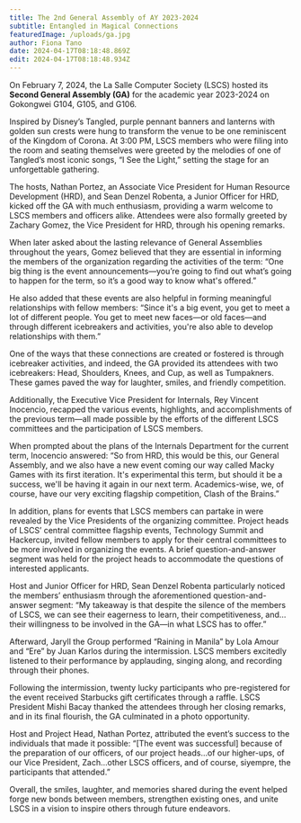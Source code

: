 ```yaml
---
title: The 2nd General Assembly of AY 2023-2024
subtitle: Entangled in Magical Connections
featuredImage: /uploads/ga.jpg
author: Fiona Tano
date: 2024-04-17T08:18:48.869Z
edit: 2024-04-17T08:18:48.934Z
---
```

On February 7, 2024, the La Salle Computer Society (LSCS) hosted its **Second General Assembly (GA)** for the academic year 2023-2024 on Gokongwei G104, G105, and G106.

Inspired by Disney’s Tangled, purple pennant banners and lanterns with golden sun crests were hung to transform the venue to be one reminiscent of the Kingdom of Corona. At 3:00 PM, LSCS members who were filing into the room and seating themselves were greeted by the melodies of one of Tangled’s most iconic songs, “I See the Light,” setting the stage for an unforgettable gathering.

The hosts, Nathan Portez, an Associate Vice President for Human Resource Development (HRD), and Sean Denzel Robenta, a Junior Officer for HRD, kicked off the GA with much enthusiasm, providing a warm welcome to LSCS members and officers alike. Attendees were also formally greeted by Zachary Gomez, the Vice President for HRD, through his opening remarks.

When later asked about the lasting relevance of General Assemblies throughout the years, Gomez believed that they are essential in informing the members of the organization regarding the activities of the term: “One big thing is the event announcements—you’re going to find out what’s going to happen for the term, so it’s a good way to know what's offered.”

He also added that these events are also helpful in forming meaningful relationships with fellow members: “Since it's a big event, you get to meet a lot of different people. You get to meet new faces—or old faces—and through different icebreakers and activities, you're also able to develop relationships with them.”

One of the ways that these connections are created or fostered is through icebreaker activities, and indeed, the GA provided its attendees with two icebreakers: Head, Shoulders, Knees, and Cup, as well as Tumpakners. These games paved the way for laughter, smiles, and friendly competition.

Additionally, the Executive Vice President for Internals, Rey Vincent Inocencio, recapped the various events, highlights, and accomplishments of the previous term—all made possible by the efforts of the different LSCS committees and the participation of LSCS members.

When prompted about the plans of the Internals Department for the current term, Inocencio answered: “So from HRD, this would be this, our General Assembly, and we also have a new event coming our way called Macky Games with its first iteration. It's experimental this term, but should it be a success, we'll be having it again in our next term. Academics-wise, we, of course, have our very exciting flagship competition, Clash of the Brains.”

In addition, plans for events that LSCS members can partake in were revealed by the Vice Presidents of the organizing committee. Project heads of LSCS’ central committee flagship events, Technology Summit and Hackercup, invited fellow members to apply for their central committees to be more involved in organizing the events. A brief question-and-answer segment was held for the project heads to accommodate the questions of interested applicants.

Host and Junior Officer for HRD, Sean Denzel Robenta particularly noticed the members’ enthusiasm through the aforementioned question-and-answer segment: “My takeaway is that despite the silence of the members of LSCS, we can see their eagerness to learn, their competitiveness, and…their willingness to be involved in the GA—in what LSCS has to offer.”

Afterward, Jaryll the Group performed “Raining in Manila” by Lola Amour and “Ere” by Juan Karlos during the intermission. LSCS members excitedly listened to their performance by applauding, singing along, and recording through their phones.

Following the intermission, twenty lucky participants who pre-registered for the event received Starbucks gift certificates through a raffle. LSCS President Mishi Bacay thanked the attendees through her closing remarks, and in its final flourish, the GA culminated in a photo opportunity.

Host and Project Head, Nathan Portez, attributed the event’s success to the individuals that made it possible: “\[The event was successful] because of the preparation of our officers, of our project heads...of our higher-ups, of our Vice President, Zach…other LSCS officers, and of course, siyempre, the participants that attended.”

Overall, the smiles, laughter, and memories shared during the event helped forge new bonds between members, strengthen existing ones, and unite LSCS in a vision to inspire others through future endeavors.
